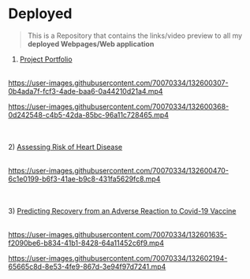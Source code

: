 # Deployed
> This is a Repository that contains the links/video preview to all my **deployed Webpages/Web application**

1) [Project Portfolio](https://invest41.github.io/AlaoDavid.github.io/)
<br/><br/>

https://user-images.githubusercontent.com/70070334/132600307-0b4ada7f-fcf3-4ade-baa6-0a44210d21a4.mp4


https://user-images.githubusercontent.com/70070334/132600368-0d242548-c4b5-42da-85bc-96a11c728465.mp4


<br/><br/>
2) [Assessing Risk of Heart Disease](https://cvs-disease.herokuapp.com)
<br/><br/>

https://user-images.githubusercontent.com/70070334/132600470-6c1e0199-b6f3-41ae-b9c8-431fa5629fc8.mp4

<br/><br/>
3) [Predicting Recovery from an Adverse Reaction to Covid-19 Vaccine](https://adv-vax.herokuapp.com/)
<br/><br/>

https://user-images.githubusercontent.com/70070334/132601635-f2090be6-b834-41b1-8428-64a11452c6f9.mp4






https://user-images.githubusercontent.com/70070334/132602194-65665c8d-8e53-4fe9-867d-3e94f97d7241.mp4



